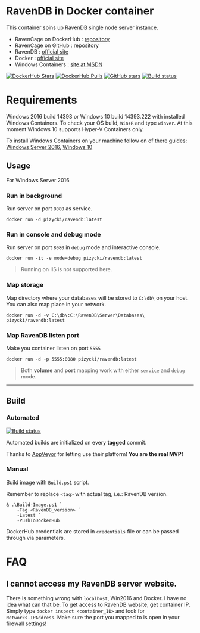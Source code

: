 # RavenDB in Docker container

This container spins up RavenDB single node server instance.

* RavenCage on DockerHub : [repository](https://hub.docker.com/r/pizycki/ravendb/)
* RavenCage on GitHub : [repository](https://github.com/pizycki/RavenCage)
* RavenDB : [official site](https://ravendb.net/)
* Docker : [official site](https://www.docker.com/)
* Windows Containers : [site at MSDN](https://msdn.microsoft.com/virtualization/windowscontainers/containers_welcome)

[![DockerHub Stars](https://img.shields.io/docker/stars/pizycki/ravendb.svg)](https://hub.docker.com/r/pizycki/ravendb) [![DockerHub Pulls](https://img.shields.io/docker/pulls/pizycki/ravendb.svg)](https://hub.docker.com/r/pizycki/ravendb) [![GitHub stars](https://img.shields.io/github/stars/pizycki/ravencage-3.5.svg?style=social&label=Star)](https://github.com/pizycki/RavenCage-3.5) [![Build status](https://ci.appveyor.com/api/projects/status/ab7oryewihivh46x?svg=true)](https://ci.appveyor.com/project/pizycki/ravencage-3-5)

# Requirements

Windows 2016 build 14393 or Windows 10 build 14393.222 with installed Windows Containers.
To check your OS build, `Win+R` and type `winver`.
At this moment Windows 10 supports Hyper-V Containers only.

To install Windows Containers on your machine follow on of there guides: [Windows Server 2016](https://msdn.microsoft.com/pl-pl/virtualization/windowscontainers/quick_start/quick_start_windows_server), [Windows 10](https://msdn.microsoft.com/en-us/virtualization/windowscontainers/quick_start/quick_start_windows_10)

## Usage
For Windows Server 2016

### Run in background
Run server on port `8080` as service.

```
docker run -d pizycki/ravendb:latest
```

### Run in console and debug mode
Run server on port `8080` in `debug` mode and interactive console.

```
docker run -it -e mode=debug pizycki/ravendb:latest
```

> Running on IIS is not supported here.

### Map storage
Map directory where your databases will be stored to `C:\db\` on your host. You can also map place in your network.
```
docker run -d -v C:\db\:C:\RavenDB\Server\Databases\ pizycki/ravendb:latest 
```

### Map RavenDB listen port
Make you container listen on port `5555`
```
docker run -d -p 5555:8080 pizycki/ravendb:latest 
```

> Both **volume** and **port** mapping work with either `service` and `debug` mode.

---

## Build

### Automated 
[![Build status](https://ci.appveyor.com/api/projects/status/ab7oryewihivh46x?svg=true)](https://ci.appveyor.com/project/pizycki/ravencage-3-5)

Automated builds are initialized on every **tagged** commit. 

Thanks to [AppVeyor](http://appyveyor.com) for letting use their platform! **You are the real MVP!**

### Manual
Build image with `Build.ps1` script.

Remember to replace `<tag>` with actual tag, i.e.: RavenDB version.

```
& .\Build-Image.ps1 ` 
    -Tag <RavenDB_version> `
    -Latest `
    -PushToDockerHub
```

DockerHub credentials are stored in `credentials` file or can be passed through via parameters.

# FAQ

## I cannot access my RavenDB server website.
There is something wrong with `localhost`, Win2016 and Docker. I have no idea what can that be.
To get access to RavenDB website, get container IP. Simply type `docker inspect <container_ID>` and look for `Networks.IPAddress`.
Make sure the port you mapped to is open in your firewall settings!
